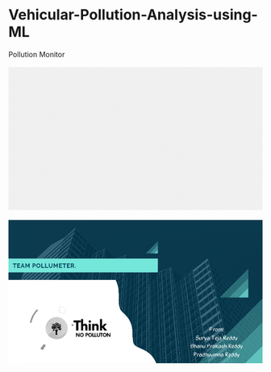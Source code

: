 # Vehicular-Pollution-Analysis-using-ML
Pollution Monitor
<br><br>
![Image of fig 1](app/src/main/res/drawable-v24/logoloadergif.gif)
<br><Br>
![image of teammembers](app/src/main/res/raw/readme.png)
